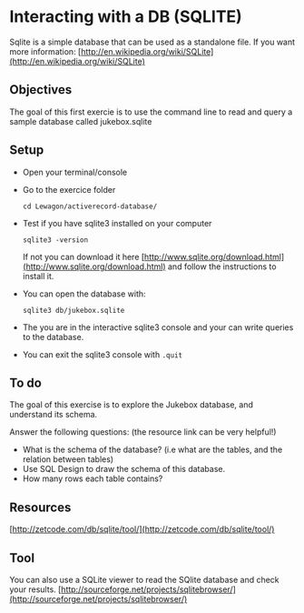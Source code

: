 # Interacting with a DB (SQLITE)

Sqlite is a simple database that can be used as a standalone file.
If you want more information: [http://en.wikipedia.org/wiki/SQLite](http://en.wikipedia.org/wiki/SQLite)

## Objectives

The goal of this first exercie is to use the command line to read and query a sample database called jukebox.sqlite

## Setup

* Open your terminal/console
* Go to the exercice folder

    ````
    cd Lewagon/activerecord-database/
    ````
    
* Test if you have sqlite3 installed on your computer
   
   ````
   sqlite3 -version
   ````
   If not you can download it here [http://www.sqlite.org/download.html](http://www.sqlite.org/download.html) and follow the instructions to install it.
   

* You can open the database with:

   ````
   sqlite3 db/jukebox.sqlite
   ````

* The you are in the interactive sqlite3 console and your can write queries to the database.

* You can exit the sqlite3 console with ``.quit``

	
## To do

The goal of this exercise is to explore the Jukebox database, and understand its schema.

Answer the following questions: (the resource link can be very helpful!)

* What is the schema of the database? (i.e what are the tables, and the relation between tables)
* Use SQL Design to draw the schema of this database.
* How many rows each table contains?


## Resources

[http://zetcode.com/db/sqlite/tool/](http://zetcode.com/db/sqlite/tool/)

## Tool

You can also use a SQLite viewer to read the SQlite database and check your results.
[http://sourceforge.net/projects/sqlitebrowser/](http://sourceforge.net/projects/sqlitebrowser/)
	


